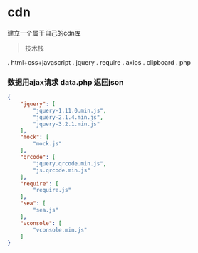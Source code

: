 # cdn
建立一个属于自己的cdn库

> 技术栈

. html+css+javascript
. jquery
. require
. axios
. clipboard
. php

### 数据用ajax请求 data.php 返回json
``` json
{
    "jquery": [
        "jquery-1.11.0.min.js",
        "jquery-2.1.4.min.js",
        "jquery-3.2.1.min.js"
    ],
    "mock": [
        "mock.js"
    ],
    "qrcode": [
        "jquery.qrcode.min.js",
        "js.qrcode.min.js"
    ],
    "require": [
        "require.js"
    ],
    "sea": [
        "sea.js"
    ],
    "vconsole": [
        "vconsole.min.js"
    ]
}
```
